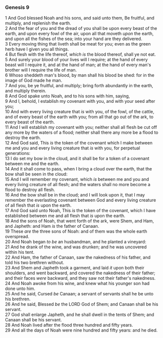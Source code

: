 ### Genesis 9

1 And God blessed Noah and his sons, and said unto them, Be fruitful, and multiply, and replenish the earth.  
2 And the fear of you and the dread of you shall be upon every beast of the earth, and upon every fowl of the air, upon all that moveth *upon* the earth, and upon all the fishes of the sea; into your hand are they delivered.  
3 Every moving thing that liveth shall be meat for you; even as the green herb have I given you all things.  
4 But flesh with the life thereof, *which is* the blood thereof, shall ye not eat.  
5 And surely your blood of your lives will I require; at the hand of every beast will I require it, and at the hand of man; at the hand of every man's brother will I require the life of man.  
6 Whoso sheddeth man's blood, by man shall his blood be shed: for in the image of God made he man.  
7 And you, be ye fruitful, and multiply; bring forth abundantly in the earth, and multiply therein.  
8 And God spake unto Noah, and to his sons with him, saying,  
9 And I, behold, I establish my covenant with you, and with your seed after you;  
10 And with every living creature that *is* with you, of the fowl, of the cattle, and of every beast of the earth with you; from all that go out of the ark, to every beast of the earth.  
11 And I will establish my covenant with you; neither shall all flesh be cut off any more by the waters of a flood; neither shall there any more be a flood to destroy the earth.  
12 And God said, This *is* the token of the covenant which I make between me and you and every living creature that *is* with you, for perpetual generations:  
13 I do set my bow in the cloud, and it shall be for a token of a covenant between me and the earth.  
14 And it shall come to pass, when I bring a cloud over the earth, that the bow shall be seen in the cloud:  
15 And I will remember my covenant, which *is* between me and you and every living creature of all flesh; and the waters shall no more become a flood to destroy all flesh.  
16 And the bow shall be in the cloud; and I will look upon it, that I may remember the everlasting covenant between God and every living creature of all flesh that *is* upon the earth.  
17 And God said unto Noah, This *is* the token of the covenant, which I have established between me and all flesh that *is* upon the earth.  
18 And the sons of Noah, that went forth of the ark, were Shem, and Ham, and Japheth: and Ham *is* the father of Canaan.  
19 These *are* the three sons of Noah: and of them was the whole earth overspread.  
20 And Noah began *to be* an husbandman, and he planted a vineyard:  
21 And he drank of the wine, and was drunken; and he was uncovered within his tent.  
22 And Ham, the father of Canaan, saw the nakedness of his father, and told his two brethren without.  
23 And Shem and Japheth took a garment, and laid *it* upon both their shoulders, and went backward, and covered the nakedness of their father; and their faces *were* backward, and they saw not their father's nakedness.  
24 And Noah awoke from his wine, and knew what his younger son had done unto him.  
25 And he said, Cursed *be* Canaan; a servant of servants shall he be unto his brethren.  
26 And he said, Blessed *be* the LORD God of Shem; and Canaan shall be his servant.  
27 God shall enlarge Japheth, and he shall dwell in the tents of Shem; and Canaan shall be his servant.  
28 And Noah lived after the flood three hundred and fifty years.  
29 And all the days of Noah were nine hundred and fifty years: and he died.  

